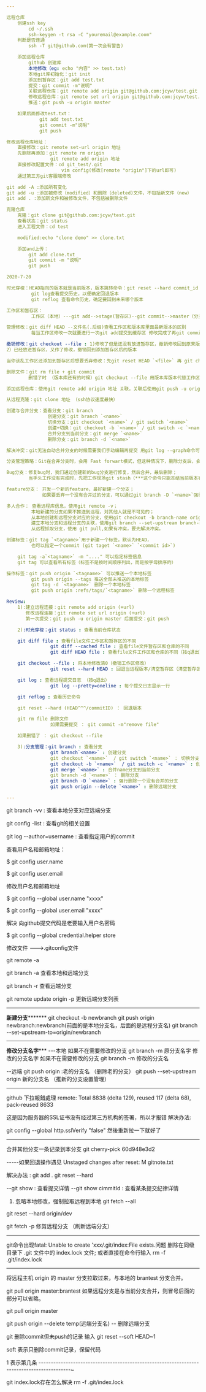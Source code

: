 ```yaml
---

远程仓库
	创建ssh key
		cd ~/.ssh
		ssh-keygen -t rsa -C "youremail@example.coom"
	判断是否连通
		ssh -T git@github.com(第一次会有警告)

    添加远程仓库
		github 创建库
		本地修改（eg: echo "内容" >> test.txt)
		本地git库初始化：git init
		添加到暂存区：git add test.txt
		提交：git commit -m"说明"
		关联远程仓库：git remote add origin git@github.com:jcyw/test.git
		修改远程仓库：git remote set url origin git@github.com:jcyw/test.git
		推送：git push -u origin master

    如果后面修改test.txt：
			git add test.txt
			git commit -m"说明"
			git push

修改远程仓库地址：
	直接修改：git remote set-url origin 地址
	先删除再添加：git remote rm origin
				git remote add origin 地址
	直接修改配置文件：cd git_test/.git
					vim config(修改[remote "origin"]下的url即可)
	通过第三方git客服端修改

git add -A :添加所有变化
git add -u :添加被修改（modified）和删除（deleted)文件，不包括新文件（new）
git add . :添加新文件和被修改文件，不包括被删除文件

克隆仓库
	克隆：git clone git@github.com:jcyw/test.git
	查看状态：git status
	进入工程文件：cd test

    modified:echo "clone demo" >> clone.txt

    添加and上传：
		git add clone.txt
		git commit -m "说明"
		git push

2020-7-20

时光穿梭：HEAD指向的版本就是当前版本，版本跳转命令：git reset --hard commit_id
		 git log查看提交历史，以便确定回退版本
		 git reflog 查看命令历史，确定要回到未来哪个版本

工作区和暂存区：
		 工作区（本地）---git add-->stage(暂存区)--git commit-->master（分支）

管理修改：git diff HEAD --文件名(.后缀)查看工作区和版本库里面最新版本的区别
		 每当工作区修改一次就要进行一次git add提交到缓存区 修改完成了再git commit

撤销修改：git checkout --file : 1)修改了但是还没有放进暂存区，撤销修改回到原来版本
2）已经放进暂存区，又作了修改，撤销回到添加暂存区后的版本

当你该乱工作区还添加到暂存区后想要丢弃修改：先git reset HEAD `<file>` 再 git checkout -- file(这条命令只能消除工作区修改)

删除文件：git rm file + git commit
		删错了时 （版本库还有的时候）git checkout --file 用版本库版本代替工作区

添加远程仓库：使用git remote add origin 地址 关联，关联后使用git push -u origin master 第一次推送 后面推送使用git push origin master

从远程克隆：git clone 地址 （ssh协议速度最快）

创建与合并分支：查看分支：git branch
			   创建分支：git branch `<name>`
			   切换分支：git checkout `<name>` / git switch `<name>`
			   创建+切换：git checkout -b `<name>` / git switch -c `<name>`
			   合并分支到当前分支：git merge `<name>`
			   删除分支：git branch -d `<name>`

解决冲突：git无法自动合并分支的时候需要我们手动编辑再提交 用git log --graph命令可以查看分支合并图

分支管理策略：Git在合并分支时，会用 Fast forwart模式，但这种情况下，删除分支后，会丢掉分支信息，如果要禁用次模式，Git会在merge时生成一个新的commit，这样从分支历史上可以看出分支信息。 (git merge --no-ff -m "说明" dev)

Bug分支：修复bug时，我们通过创建新的bug分支进行修复，然后合并，最后删除；
		当手头工作没有完成时，先把工作现场git stash（***这个命令只能冻结当前版本有的改动，新增的不能保存***）一下，然后去修复bug，修复后，再git stash pop(这个pop会释放冻结并删除首节点)，回到工作现场；在master分支上修复bug，想要合并到当前dev分支，可以用git cherry-pick `<commit>`命令，把bug提交的修改“复制”到当前分支，避免重复劳动。

feature分支： 开发一个新的feature，最好新建一个分支；
			 如果要丢弃一个没有合并过的分支，可以通过git branch -D `<name>`强行删除。

多人合作： 查看远程库信息，使用git remote -v；
		 本地新建的分支如果不推送到远程，对其他人就是不可见的；
		 从本地创建和远程分支对应的分支，使用git checkout -b branch-name origin/branch-name,本地和远程分支的名称最好一致；
		 建立本地分支和远程分支的关联，使用git branch --set-upstream branch-name origin/branch-name;
		 从远程抓取分支，使用 git pull,如果有冲突，要先解决冲突。

创建标签：git tag `<tagname>`用于新建一个标签，默认为HEAD，
		 也可以指定一个commit (git taget `<name>` `<commit id>`)

    git tag -a`<tagname>` -m "...." 可以指定标签信息
	git tag 可以查看所有标签（标签不是按时间顺序列出，而是按字母排序的）

操作标签：git push origin `<tagname>` 可以推送一个本地标签
		 git push origin --tags 推送全部未推送的本地标签
		 git tag -d `<tagname>` 删除一个本地标签
		 git push origin :refs/tags/`<tagname>` 删除一个远程标签

Review:
	1):建立远程连接：git remote add origin (+url)
	   修改远程连接：git remote set url origin (+url)
	   第一次提交：git push -u origin master 后面提交：git push

    2):时光穿梭：git status : 查看当前仓库状态

    git diff file : 查看file文件工作区和暂存区的不同
				git diff --cached file : 查看file文件暂存区和仓库的不同
				git diff HEAD file : 查看file文件工作区和仓库的不同（按q退出）

    git checkout --file : 将本地修改清0（撤销工作区修改）
				git reset --hard HEAD : 回退当远程版本/清空暂存区（清空暂存区后还需要 讲本地清0）【把仓库最新版本转移到暂存区】

    git log : 查看远程提交日志 （按q退出）
				git log --pretty=oneline : 每个提交日志显示一行

    git reflog : 查看历史命令

    git reset --hard (HEAD^^^/commitID) ： 回退版本

    git rm file 删除文件
				如果需要提交 ： git commit -m"remove file"

    如果删错了 ： git checkout --file

    3):分支管理：git branch : 查看分支
				git branch`<name>` : 创建分支
				git checkout `<name>`  / git switch `<name>` ： 切换分支
				git checkout -b `<name>`  / git switch -c `<name>` : 创建并转到该分支
				git merge `<name>` : 合并name分支到当前分支
				git branch -d `<name>` ： 删除分支
				git branch -D `<name>` : 强行删除一个没有合并的分支
				git push origin --delete `<name>` : 删除远端分支

---
```


git branch -vv  : 查看本地分支对应远端分支

git config -list : 查看git的相关设置

git log --author=username : 查看指定用户的commit

查看用户名和邮箱地址：

$ git config user.name

$ git config user.email

修改用户名和邮箱地址

$  git config --global user.name  "xxxx"

$  git config --global user.email  "xxxx"

解决 向github提交代码是老要输入用户名密码

$  git config --global credential.helper store

修改文件 --->.gitconfig文件

git remote -a

git branch -a 查看本地和远端分支

git branch -r 查看远端分支

git remote update origin -p	更新远端分支列表

---

************************************新建分支*******************************************
git checkout -b newbranch
git push origin newbranch:newbranch(前面的是本地分支名，后面的是远程分支名)
git branch --set-upstream-to=origin/newbranch

---

************************************修改分支名字***************************************
---本地
如果不在需要修改的分支
	git branch -m 原分支名字 修改的分支名字
如果不在需要修改的分支
	git branch -m 修改的分支名

--远端
	git push origin :老的分支名	（删除老的分支）
	git push --set-upstream origin 新的分支名 （推新的分支设置管理）

---

github 下拉報錯處理
remote: Total 8838 (delta 129), reused 117 (delta 68), pack-reused 8633

这是因为服务器的SSL证书没有经过第三方机构的签署，所以才报错
解决办法:

git config --global http.sslVerify "false" 然後重新拉一下就好了

---

合并其他分支一条记录到本分支
git cherry-pick 60d948e3d2

-----如果回退操作遇见
Unstaged changes after reset:
M       gitnote.txt

解决办法 : git add .
		  git reset --hard

--git show : 查看提交详情
--git show cimmitId : 查看某条提交纪律详情

1. 忽略本地修改，强制拉取远程到本地
   git fetch --all

git reset --hard origin/dev

git fetch -p 修剪远程分支 （刷新远端分支）

---

git命令出现fatal: Unable to create 'xxx/.git/index:File exists.问题
删除在同级目录下 .git 文件中的 index.lock 文件;
或者直接在命令行输入 rm -f .git/index.lock

---

将远程主机 origin 的 master 分支拉取过来，与本地的 brantest 分支合并。

git pull origin master:brantest
如果远程分支是与当前分支合并，则冒号后面的部分可以省略。

git pull origin master

git push origin --delete temp(远端分支名)  -- 删除远端分支

git 删除commit但未push的记录
输入 git reset --soft HEAD~1

soft 表示只删除commit记录，保留代码

1 表示第几条
-------------------------------------------------------------------------------------------~

git index.lock存在怎么解决
 rm -f .git/index.lock
